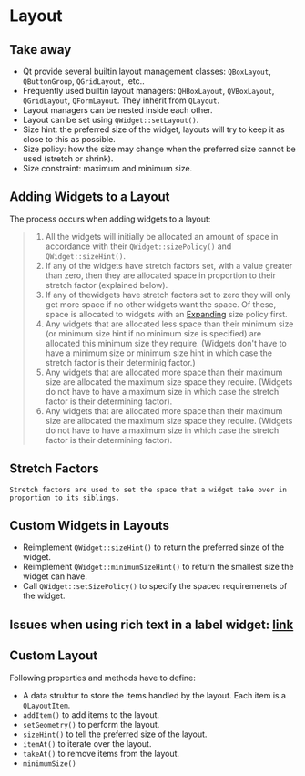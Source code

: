# Layout

## Take away

* Qt provide several builtin layout management classes: `QBoxLayout`, `QButtonGroup`, `QGridLayout`, .etc..
* Frequently used builtin layout managers: `QHBoxLayout`, `QVBoxLayout`, `QGridLayout`, `QFormLayout`. They inherit from `QLayout`.
* Layout managers can be nested inside each other.
* Layout can be set using `QWidget::setLayout()`.
* Size hint: the preferred size of the widget, layouts will try to keep it as close to this as possible.
* Size policy: how the size may change when the preferred size cannot be used (stretch or shrink).
* Size constraint: maximum and minimum size.

## Adding Widgets to a Layout

The process occurs when adding widgets to a layout:

> 1. All the widgets will initially be allocated an amount of space in accordance with their `QWidget::sizePolicy()` and `QWidget::sizeHint()`.
> 2. If any of the widgets have stretch factors set, with a value greater than zero, then they are allocated space in proportion to their stretch factor (explained below).
> 3. If any of thewidgets have stretch factors set to zero they will only get more space if no other widgets want the space. Of these, space is allocated to widgets with an [Expanding](http://doc.qt.io/qt-5/qsizepolicy.html#Policy-enum) size policy first.
> 4. Any widgets that are allocated less space than their minimum size (or minimum size hint if no minimum size is specified) are allocated this minimum size they require. (Widgets don't have to have a minimum size or minimum size hint in which case the stretch factor is their determinig factor.)
> 5. Any widgets that are allocated more space than their maximum size are allocated the maximum size space they require. (Widgets do not have to have a maximum size in which case the stretch factor is their determining factor).
> 5. Any widgets that are allocated more space than their maximum size are allocated the maximum size space they require. (Widgets do not have to have a maximum size in which case the stretch factor is their determining factor).

## Stretch Factors

	Stretch factors are used to set the space that a widget take over in proportion to its siblings.

## Custom Widgets in Layouts

* Reimplement `QWidget::sizeHint()` to return the preferred sinze of the widget.
* Reimplement `QWidget::minimumSizeHint()` to return the smallest size the widget can have.
* Call `QWidget::setSizePolicy()` to specify the spacec requiremenets of the widget.

## Issues when using rich text in a label widget: [link](http://doc.qt.io/qt-5/layout.html#layout-issues)

## Custom Layout

Following properties and methods have to define:

* A data struktur to store the items handled by the layout. Each item is a `QLayoutItem`.
* `addItem()` to add items to the layout.
* `setGeometry()` to perform the layout.
* `sizeHint()` to tell the preferred size of the layout.
* `itemAt()` to iterate over the layout.
* `takeAt()` to remove items from the layout.
* `minimumSize()`

